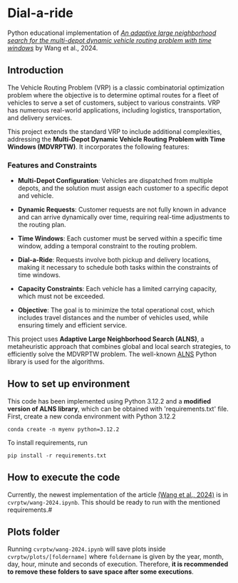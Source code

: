 # Dial-a-ride


Python educational implementation of [*An adaptive large neighborhood search for the multi-depot dynamic vehicle routing problem with time windows*](https://www.sciencedirect.com/science/article/abs/pii/S0360835224002432) by Wang et al., 2024. 

## Introduction
The Vehicle Routing Problem (VRP) is a classic combinatorial optimization problem where the objective is to determine optimal routes for a fleet of vehicles to serve a set of customers, subject to various constraints. VRP has numerous real-world applications, including logistics, transportation, and delivery services.

This project extends the standard VRP to include additional complexities, addressing the **Multi-Depot Dynamic Vehicle Routing Problem with Time Windows (MDVRPTW)**. It incorporates the following features:

### Features and Constraints
- **Multi-Depot Configuration**: Vehicles are dispatched from multiple depots, and the solution must assign each customer to a specific depot and vehicle.

- **Dynamic Requests**: Customer requests are not fully known in advance and can arrive dynamically over time, requiring real-time adjustments to the routing plan.

- **Time Windows**: Each customer must be served within a specific time window, adding a temporal constraint to the routing problem.

- **Dial-a-Ride**: Requests involve both pickup and delivery locations, making it necessary to schedule both tasks within the constraints of time windows.

- **Capacity Constraints**: Each vehicle has a limited carrying capacity, which must not be exceeded.

- **Objective**: The goal is to minimize the total operational cost, which includes travel distances and the number of vehicles used, while ensuring timely and efficient service.


This project uses **Adaptive Large Neighborhood Search (ALNS)**, a metaheuristic approach that combines global and local search strategies, to efficiently solve the MDVRPTW problem. The well-known [ALNS](https://alns.readthedocs.io/en/latest/) Python library is used for the algorithms.

## How to set up environment
This code has been implemented using Python 3.12.2 and a **modified version of ALNS library**, which can be obtained with 'requirements.txt' file. First, create a new conda environment with Python 3.12.2
```
conda create -n myenv python=3.12.2
``` 
To install requirements, run 
```
pip install -r requirements.txt
```

## How to execute the code
Currently, the newest implementation of the article [(Wang et al., 2024)](https://www.sciencedirect.com/science/article/abs/pii/S0360835224002432) is in `cvrptw/wang-2024.ipynb`. This should be ready to run with the mentioned requirements.#

## Plots folder
Running `cvrptw/wang-2024.ipynb` will save plots inside `cvrptw/plots/[foldername]` where `foldername` is given by the year, month, day, hour, minute and seconds of execution. Therefore, **it is recommended to remove these folders to save space after some executions**.
